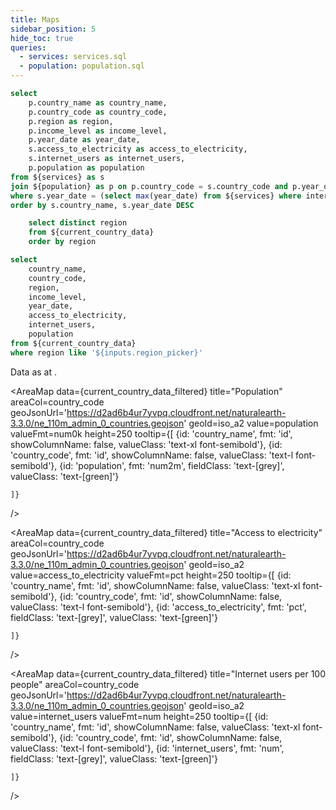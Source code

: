 ```yaml
---
title: Maps
sidebar_position: 5
hide_toc: true
queries:
  - services: services.sql
  - population: population.sql
---
```


```sql current_country_data
select 
    p.country_name as country_name,
    p.country_code as country_code,
    p.region as region,
    p.income_level as income_level,
    p.year_date as year_date,
    s.access_to_electricity as access_to_electricity,
    s.internet_users as internet_users,
    p.population as population
from ${services} as s
join ${population} as p on p.country_code = s.country_code and p.year_date = s.year_date
where s.year_date = (select max(year_date) from ${services} where internet_users !=0 and access_to_electricity !=0) 
order by s.country_name, s.year_date DESC
```

```sql regions
    select distinct region
    from ${current_country_data}
    order by region
```

<ButtonGroup 
    data={regions} 
    name=region_picker 
    value=region
    defaultValue="%"
    >
    <ButtonGroupItem valueLabel="All regions" value="%" default />
</ButtonGroup>

```sql current_country_data_filtered
select 
    country_name,
    country_code,
    region,
    income_level,
    year_date,
    access_to_electricity,
    internet_users,
    population
from ${current_country_data}
where region like '${inputs.region_picker}'
```

Data as at <Value data={current_country_data_filtered} column=year_date />.

<Grid cols=2>

<AreaMap 
    data={current_country_data_filtered} 
    title="Population"
    areaCol=country_code
    geoJsonUrl='https://d2ad6b4ur7yvpq.cloudfront.net/naturalearth-3.3.0/ne_110m_admin_0_countries.geojson'
    geoId=iso_a2
    value=population
    valueFmt=num0k
    height=250
    tooltip={[
        {id: 'country_name', fmt: 'id', showColumnName: false, valueClass: 'text-xl font-semibold'},
        {id: 'country_code', fmt: 'id', showColumnName: false, valueClass: 'text-l font-semibold'},
        {id: 'population', fmt: 'num2m', fieldClass: 'text-[grey]', valueClass: 'text-[green]'}
        
    ]}
/>

<AreaMap 
    data={current_country_data_filtered} 
    title="Access to electricity"
    areaCol=country_code
    geoJsonUrl='https://d2ad6b4ur7yvpq.cloudfront.net/naturalearth-3.3.0/ne_110m_admin_0_countries.geojson'
    geoId=iso_a2
    value=access_to_electricity
    valueFmt=pct
    height=250
    tooltip={[
        {id: 'country_name', fmt: 'id', showColumnName: false, valueClass: 'text-xl font-semibold'},
        {id: 'country_code', fmt: 'id', showColumnName: false, valueClass: 'text-l font-semibold'},
        {id: 'access_to_electricity', fmt: 'pct', fieldClass: 'text-[grey]', valueClass: 'text-[green]'}
        
    ]}
/>

<AreaMap 
    data={current_country_data_filtered} 
    title="Internet users per 100 people"
    areaCol=country_code
    geoJsonUrl='https://d2ad6b4ur7yvpq.cloudfront.net/naturalearth-3.3.0/ne_110m_admin_0_countries.geojson'
    geoId=iso_a2
    value=internet_users
    valueFmt=num
    height=250
    tooltip={[
        {id: 'country_name', fmt: 'id', showColumnName: false, valueClass: 'text-xl font-semibold'},
        {id: 'country_code', fmt: 'id', showColumnName: false, valueClass: 'text-l font-semibold'},
        {id: 'internet_users', fmt: 'num', fieldClass: 'text-[grey]', valueClass: 'text-[green]'}
        
    ]}
/>

</Grid>
